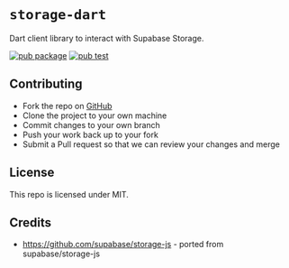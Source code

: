 # `storage-dart`

Dart client library to interact with Supabase Storage.

[![pub package](https://img.shields.io/pub/v/storage_client.svg)](https://pub.dev/packages/storage_client)
[![pub test](https://github.com/supabase/storage-dart/workflows/Test/badge.svg)](https://github.com/supabase/storage-dart/actions?query=workflow%3ATest)

## Contributing

- Fork the repo on [GitHub](https://github.com/supabase/storage-dart)
- Clone the project to your own machine
- Commit changes to your own branch
- Push your work back up to your fork
- Submit a Pull request so that we can review your changes and merge

## License

This repo is licensed under MIT.

## Credits

- https://github.com/supabase/storage-js - ported from supabase/storage-js
